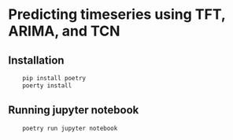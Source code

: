 # Predicting timeseries using TFT, ARIMA, and TCN

## Installation
```bash
    pip install poetry
    poerty install
```


## Running jupyter notebook
```bash
    poetry run jupyter notebook
```
